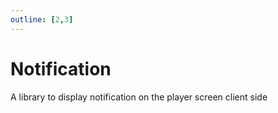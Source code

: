 ```yaml
---
outline: [2,3]
---
```

# Notification

A library to display notification on the player screen client side

<!--@include: ./autodoc/autodoc_client_functions.md-->